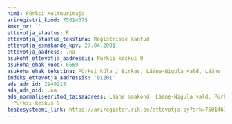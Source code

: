 ```yaml
---
nimi: Pürksi Kultuurimaja
ariregistri_kood: 75014675
kmkr_nr: ''
ettevotja_staatus: R
ettevotja_staatus_tekstina: Registrisse kantud
ettevotja_esmakande_kpv: 27.04.2001
ettevotja_aadress: .na
asukoht_ettevotja_aadressis: Pürksi keskus 9
asukoha_ehak_kood: 6669
asukoha_ehak_tekstina: Pürksi küla / Birkas, Lääne-Nigula vald, Lääne maakond
indeks_ettevotja_aadressis: '91201'
ads_adr_id: 2940215
ads_ads_oid: .na
ads_normaliseeritud_taisaadress: Lääne maakond, Lääne-Nigula vald, Pürksi küla / Birkas,
  Pürksi keskus 9
teabesysteemi_link: https://ariregister.rik.ee/ettevotja.py?ark=75014675&ref=rekvisiidid
---
```

